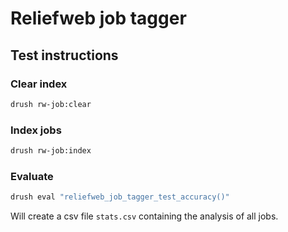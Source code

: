 # Reliefweb job tagger

## Test instructions

### Clear index

```bash
drush rw-job:clear
```

### Index jobs

```bash
drush rw-job:index
```

### Evaluate

```bash
drush eval "reliefweb_job_tagger_test_accuracy()"
```

Will create a csv file `stats.csv` containing the analysis of all jobs.
